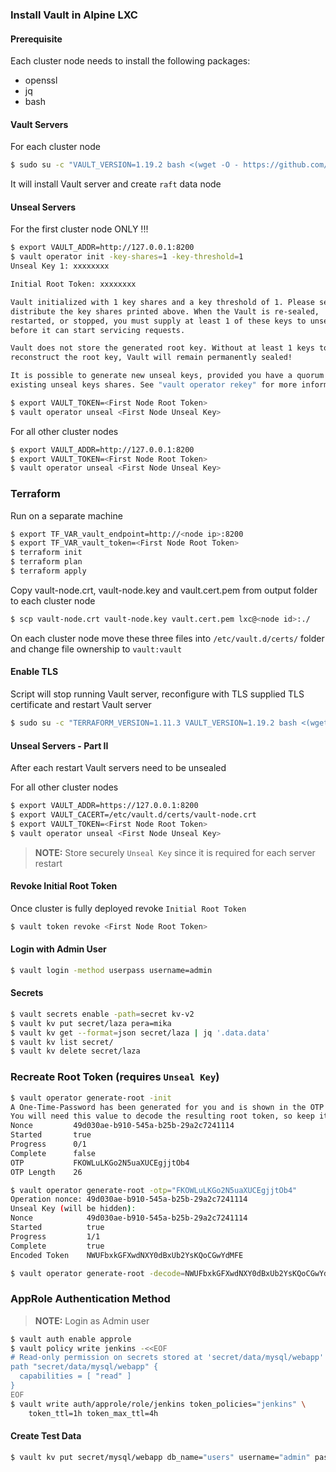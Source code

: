 ### Install Vault in Alpine LXC

#### Prerequisite

Each cluster node needs to install the following packages:

- openssl
- jq
- bash

#### Vault Servers

For each cluster node

```bash
$ sudo su -c "VAULT_VERSION=1.19.2 bash <(wget -O - https://github.com/luminosita/vault/raw/refs/heads/main/scripts/install.sh) create -n <node name> -c <cluster name> -p <peerIP 1> -p <peerIP 2>" root
```

It will install Vault server and create `raft` data node

#### Unseal Servers

For the first cluster node ONLY !!!

```bash
$ export VAULT_ADDR=http://127.0.0.1:8200
$ vault operator init -key-shares=1 -key-threshold=1
Unseal Key 1: xxxxxxxx

Initial Root Token: xxxxxxxx

Vault initialized with 1 key shares and a key threshold of 1. Please securely
distribute the key shares printed above. When the Vault is re-sealed,
restarted, or stopped, you must supply at least 1 of these keys to unseal it
before it can start servicing requests.

Vault does not store the generated root key. Without at least 1 keys to
reconstruct the root key, Vault will remain permanently sealed!

It is possible to generate new unseal keys, provided you have a quorum of
existing unseal keys shares. See "vault operator rekey" for more information.

$ export VAULT_TOKEN=<First Node Root Token>
$ vault operator unseal <First Node Unseal Key>
```

For all other cluster nodes

```bash
$ export VAULT_ADDR=http://127.0.0.1:8200
$ export VAULT_TOKEN=<First Node Root Token>
$ vault operator unseal <First Node Unseal Key>
```

### Terraform

Run on a separate machine

```bash
$ export TF_VAR_vault_endpoint=http://<node ip>:8200
$ export TF_VAR_vault_token=<First Node Root Token>
$ terraform init
$ terraform plan
$ terraform apply
```

Copy vault-node.crt, vault-node.key and vault.cert.pem from output folder to each cluster node

```bash
$ scp vault-node.crt vault-node.key vault.cert.pem lxc@<node id>:./
```

On each cluster node move these three files into `/etc/vault.d/certs/` folder and change file ownership to `vault:vault`

#### Enable TLS 

Script will stop running Vault server, reconfigure with TLS supplied TLS certificate and restart Vault server

```bash
$ sudo su -c "TERRAFORM_VERSION=1.11.3 VAULT_VERSION=1.19.2 bash <(wget -O - https://github.com/luminosita/vault/raw/refs/heads/main/scripts/install.sh) tls -n <node name> -c <cluster name> -p <peerIP 1> -p <peerIP 2>" root
```

#### Unseal Servers - Part II

After each restart Vault servers need to be unsealed

For all other cluster nodes

```bash
$ export VAULT_ADDR=https://127.0.0.1:8200
$ export VAULT_CACERT=/etc/vault.d/certs/vault-node.crt
$ export VAULT_TOKEN=<First Node Root Token>
$ vault operator unseal <First Node Unseal Key>
```

>**NOTE:** Store securely `Unseal Key` since it is required for each server restart

#### Revoke Initial Root Token

Once cluster is fully deployed revoke `Initial Root Token`

```bash
$ vault token revoke <First Node Root Token>
```

#### Login with Admin User

```bash
$ vault login -method userpass username=admin
```

#### Secrets

```bash
$ vault secrets enable -path=secret kv-v2
$ vault kv put secret/laza pera=mika
$ vault kv get --format=json secret/laza | jq '.data.data'
$ vault kv list secret/
$ vault kv delete secret/laza
```

### Recreate Root Token (requires `Unseal Key`)

```bash
$ vault operator generate-root -init
A One-Time-Password has been generated for you and is shown in the OTP field.
You will need this value to decode the resulting root token, so keep it safe.
Nonce         49d030ae-b910-545a-b25b-29a2c7241114
Started       true
Progress      0/1
Complete      false
OTP           FKOWLuLKGo2N5uaXUCEgjjtOb4
OTP Length    26

$ vault operator generate-root -otp="FKOWLuLKGo2N5uaXUCEgjjtOb4"
Operation nonce: 49d030ae-b910-545a-b25b-29a2c7241114
Unseal Key (will be hidden):
Nonce            49d030ae-b910-545a-b25b-29a2c7241114
Started          true
Progress         1/1
Complete         true
Encoded Token    NWUFbxkGFXwdNXY0dBxUb2YsKQoCGwYdMFE

$ vault operator generate-root -decode=NWUFbxkGFXwdNXY0dBxUb2YsKQoCGwYdMFE -otp FKOWLuLKGo2N5uaXUCEgjjtOb4
```

### AppRole Authentication Method

>**NOTE:** Login as Admin user

```bash
$ vault auth enable approle
$ vault policy write jenkins -<<EOF
# Read-only permission on secrets stored at 'secret/data/mysql/webapp'
path "secret/data/mysql/webapp" {
  capabilities = [ "read" ]
}
EOF
$ vault write auth/approle/role/jenkins token_policies="jenkins" \
    token_ttl=1h token_max_ttl=4h
```

#### Create Test Data

```bash
$ vault kv put secret/mysql/webapp db_name="users" username="admin" password="passw0rd"
```
